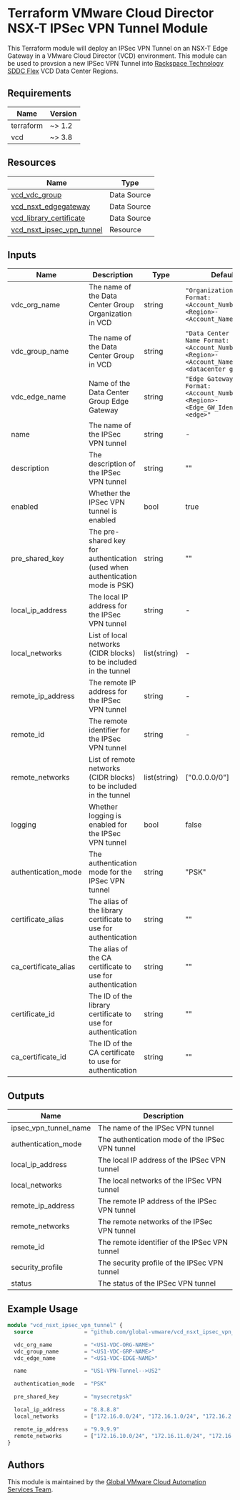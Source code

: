 # Terraform VMware Cloud Director NSX-T IPSec VPN Tunnel Module

This Terraform module will deploy an IPSec VPN Tunnel on an NSX-T Edge Gateway in a VMware Cloud Director (VCD) environment. This module can be used to provsion a new IPSec VPN Tunnel into [Rackspace Technology SDDC Flex](https://www.rackspace.com/cloud/private/software-defined-data-center-flex) VCD Data Center Regions.

## Requirements

| Name      | Version |
|-----------|---------|
| terraform | ~> 1.2  |
| vcd       | ~> 3.8  |

## Resources

| Name | Type |
|------|------|
| [vcd_vdc_group](https://registry.terraform.io/providers/vmware/vcd/latest/docs/data-sources/vdc_group) | Data Source |
| [vcd_nsxt_edgegateway](https://registry.terraform.io/providers/vmware/vcd/latest/docs/data-sources/nsxt_edgegateway) | Data Source |
| [vcd_library_certificate](https://registry.terraform.io/providers/vmware/vcd/latest/docs/data-sources/library_certificate) | Data Source |
| [vcd_nsxt_ipsec_vpn_tunnel](https://registry.terraform.io/providers/vmware/vcd/latest/docs/resources/nsxt_ipsec_vpn_tunnel) | Resource |

## Inputs

| Name | Description | Type | Default | Required |
|------|-------------|------|---------|----------|
| vdc_org_name | The name of the Data Center Group Organization in VCD | string | `"Organization Name Format: <Account_Number>-<Region>-<Account_Name>"` | yes |
| vdc_group_name | The name of the Data Center Group in VCD | string | `"Data Center Group Name Format: <Account_Number>-<Region>-<Account_Name> <datacenter group>"` | yes |
| vdc_edge_name | Name of the Data Center Group Edge Gateway | string | `"Edge Gateway Name Format: <Account_Number>-<Region>-<Edge_GW_Identifier>-<edge>"` | Yes |
| name | The name of the IPSec VPN tunnel | string | - | yes |
| description | The description of the IPSec VPN tunnel | string | "" | no |
| enabled | Whether the IPSec VPN tunnel is enabled | bool | true | no |
| pre_shared_key | The pre-shared key for authentication (used when authentication mode is PSK) | string | "" | no |
| local_ip_address | The local IP address for the IPSec VPN tunnel | string | - | yes |
| local_networks | List of local networks (CIDR blocks) to be included in the tunnel | list(string) | - | yes |
| remote_ip_address | The remote IP address for the IPSec VPN tunnel | string | - | yes |
| remote_id | The remote identifier for the IPSec VPN tunnel | string | - | yes |
| remote_networks | List of remote networks (CIDR blocks) to be included in the tunnel | list(string) | ["0.0.0.0/0"] | no |
| logging | Whether logging is enabled for the IPSec VPN tunnel | bool | false | no |
| authentication_mode | The authentication mode for the IPSec VPN tunnel | string | "PSK" | no |
| certificate_alias | The alias of the library certificate to use for authentication | string | "" | no |
| ca_certificate_alias | The alias of the CA certificate to use for authentication | string | "" | no |
| certificate_id | The ID of the library certificate to use for authentication | string | "" | no |
| ca_certificate_id | The ID of the CA certificate to use for authentication | string | "" | no |

## Outputs

| Name                  | Description                                      |
|-----------------------|--------------------------------------------------|
| ipsec_vpn_tunnel_name | The name of the IPSec VPN tunnel                  |
| authentication_mode   | The authentication mode of the IPSec VPN tunnel   |
| local_ip_address      | The local IP address of the IPSec VPN tunnel      |
| local_networks        | The local networks of the IPSec VPN tunnel        |
| remote_ip_address     | The remote IP address of the IPSec VPN tunnel     |
| remote_networks       | The remote networks of the IPSec VPN tunnel       |
| remote_id             | The remote identifier of the IPSec VPN tunnel     |
| security_profile      | The security profile of the IPSec VPN tunnel      |
| status                | The status of the IPSec VPN tunnel                |

## Example Usage

```terraform
module "vcd_nsxt_ipsec_vpn_tunnel" {
  source                = "github.com/global-vmware/vcd_nsxt_ipsec_vpn_tunnel.git?ref=v1.1.0"

  vdc_org_name          = "<US1-VDC-ORG-NAME>"
  vdc_group_name        = "<US1-VDC-GRP-NAME>"
  vdc_edge_name         = "<US1-VDC-EDGE-NAME>"

  name                  = "US1-VPN-Tunnel-->US2"

  authentication_mode   = "PSK"

  pre_shared_key        = "mysecretpsk"

  local_ip_address      = "8.8.8.8"
  local_networks        = ["172.16.0.0/24", "172.16.1.0/24", "172.16.2.0/24", "172.16.3.0/24", "172.16.4.0/24"]

  remote_ip_address     = "9.9.9.9"
  remote_networks       = ["172.16.10.0/24", "172.16.11.0/24", "172.16.12.0/24", "172.16.13.0/24", "172.16.14.0/24"]
}
```

## Authors

This module is maintained by the [Global VMware Cloud Automation Services Team](https://github.com/global-vmware).

